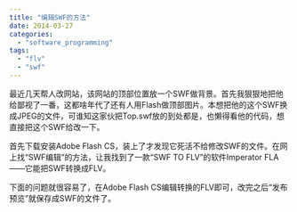 ```yaml
---
title: "编辑SWF的方法"
date: 2014-03-27
categories: 
  - "software_programming"
tags: 
  - "flv"
  - "swf"
---
```


最近几天帮人改网站，该网站的顶部位置放一个SWF做背景。首先我狠狠地把他给鄙视了一番，这都啥年代了还有人用Flash做顶部图片。本想把他的这个SWF换成JPEG的文件，可谁知这家伙把Top.swf放的到处都是，也懒得看他的代码，想直接把这个SWF给改一下。

首先下载安装Adobe Flash CS，装上了才发现它死活不给修改SWF的文件。在网上找“SWF编辑”的方法，让我找到了一款“SWF TO FLV”的软件Imperator FLA——它能把SWF转换成FLV。

下面的问题就很容易了，在Adobe Flash CS编辑转换的FLV即可，改完之后“发布预览”就保存成SWF的文件了。
